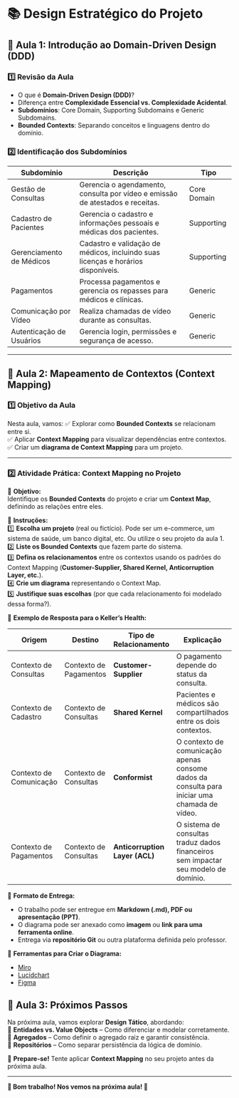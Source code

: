 # 📚 Design Estratégico do Projeto

## 📌 Aula 1: Introdução ao Domain-Driven Design (DDD)

### **1️⃣ Revisão da Aula**
- O que é **Domain-Driven Design (DDD)**?
- Diferença entre **Complexidade Essencial vs. Complexidade Acidental**.
- **Subdomínios**: Core Domain, Supporting Subdomains e Generic Subdomains.
- **Bounded Contexts**: Separando conceitos e linguagens dentro do domínio.

### **2️⃣ Identificação dos Subdomínios**
| **Subdomínio**              | **Descrição**                                                                                      | **Tipo**         |
|-----------------------------|--------------------------------------------------------------------------------------------------|------------------|
| Gestão de Consultas         | Gerencia o agendamento, consulta por vídeo e emissão de atestados e receitas.                   | Core Domain      |
| Cadastro de Pacientes       | Gerencia o cadastro e informações pessoais e médicas dos pacientes.                             | Supporting       |
| Gerenciamento de Médicos    | Cadastro e validação de médicos, incluindo suas licenças e horários disponíveis.                | Supporting       |
| Pagamentos                  | Processa pagamentos e gerencia os repasses para médicos e clínicas.                            | Generic          |
| Comunicação por Vídeo       | Realiza chamadas de vídeo durante as consultas.                                                | Generic          |
| Autenticação de Usuários    | Gerencia login, permissões e segurança de acesso.                                              | Generic          |

---

## 📌 Aula 2: Mapeamento de Contextos (Context Mapping)

### **1️⃣ Objetivo da Aula**
Nesta aula, vamos:
✅ Explorar como **Bounded Contexts** se relacionam entre si.  
✅ Aplicar **Context Mapping** para visualizar dependências entre contextos.  
✅ Criar um **diagrama de Context Mapping** para um projeto.  

---

### **2️⃣ Atividade Prática: Context Mapping no Projeto**

📌 **Objetivo:**  
Identifique os **Bounded Contexts** do projeto e criar um **Context Map**, definindo as relações entre eles.

📌 **Instruções:**  
1️⃣ **Escolha um projeto** (real ou fictício). Pode ser um e-commerce, um sistema de saúde, um banco digital, etc.  Ou utilize o seu projeto da aula 1.
2️⃣ **Liste os Bounded Contexts** que fazem parte do sistema.  
3️⃣ **Defina os relacionamentos** entre os contextos usando os padrões do Context Mapping (**Customer-Supplier, Shared Kernel, Anticorruption Layer, etc.**).  
4️⃣ **Crie um diagrama** representando o Context Map.  
5️⃣ **Justifique suas escolhas** (por que cada relacionamento foi modelado dessa forma?).  

📌 **Exemplo de Resposta para o Keller’s Health:**  

| **Origem**               | **Destino**              | **Tipo de Relacionamento**       | **Explicação** |
|--------------------------|-------------------------|--------------------------------|---------------|
| Contexto de Consultas    | Contexto de Pagamentos  | **Customer-Supplier**          | O pagamento depende do status da consulta. |
| Contexto de Cadastro     | Contexto de Consultas   | **Shared Kernel**              | Pacientes e médicos são compartilhados entre os dois contextos. |
| Contexto de Comunicação  | Contexto de Consultas   | **Conformist**                 | O contexto de comunicação apenas consome dados da consulta para iniciar uma chamada de vídeo. |
| Contexto de Pagamentos   | Contexto de Consultas   | **Anticorruption Layer (ACL)** | O sistema de consultas traduz dados financeiros sem impactar seu modelo de domínio. |

📌 **Formato de Entrega:**  
- O trabalho pode ser entregue em **Markdown (.md), PDF ou apresentação (PPT)**.  
- O diagrama pode ser anexado como **imagem** ou **link para uma ferramenta online**.  
- Entrega via **repositório Git** ou outra plataforma definida pelo professor.  

📌 **Ferramentas para Criar o Diagrama:**  
- [Miro](https://miro.com/)  
- [Lucidchart](https://www.lucidchart.com/)  
- [Figma](https://www.figma.com/)  

## 📌 Aula 3: Próximos Passos  
Na próxima aula, vamos explorar **Design Tático**, abordando:  
🔹 **Entidades vs. Value Objects** – Como diferenciar e modelar corretamente.  
🔹 **Agregados** – Como definir o agregado raiz e garantir consistência.  
🔹 **Repositórios** – Como separar persistência da lógica de domínio.  

📌 **Prepare-se!** Tente aplicar **Context Mapping** no seu projeto antes da próxima aula.  

---

**📢 Bom trabalho! Nos vemos na próxima aula! 🚀**  
